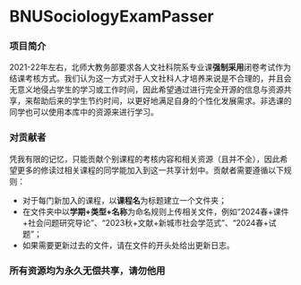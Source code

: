# BNUSociologyExamPasser

### 项目简介
2021-22年左右，北师大教务部要求各人文社科院系专业课**强制采用**闭卷考试作为结课考核方式。我们认为这一方式对于人文社科人才培养来说是不合理的，并且会无意义地侵占学生的学习或工作时间，因此希望通过进行完全开源的信息与资源共享，来帮助后来的学生节约时间，以更好地满足自身的个性化发展需求。非选课的同学也可以使用本库中的资源来进行学习。

### 对贡献者
凭我有限的记忆，只能贡献个别课程的考核内容和相关资源（且并不全），因此希望更多的修读过相关课程的同学能加入到这一共享计划中。贡献者需要遵循以下规则：
- 对于每门新加入的课程，以**课程名**为标题建立一个文件夹；
- 在文件夹中以**学期+类型+名称**为命名规则上传相关文件，例如“2024春+课件+社会问题研究导论”、“2023秋+文献+新城市社会学范式”、“2024春+试题”；
- 如果需要更新过去的文件，请在文件的开头处给出更新日志。

### 所有资源均为永久无偿共享，请勿他用
